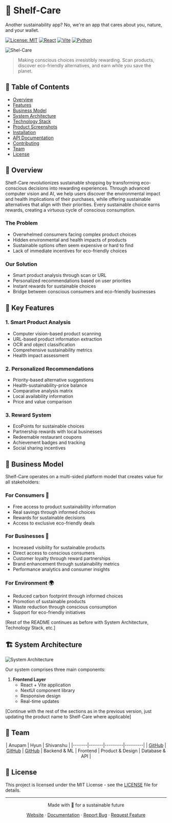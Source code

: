# 🌱 Shelf-Care

Another sustainability app? No, we're an app that cares about you, nature, and your wallet.

[![License: MIT](https://img.shields.io/badge/License-MIT-yellow.svg)](https://opensource.org/licenses/MIT)
[![React](https://img.shields.io/badge/React-18.x-blue.svg)](https://reactjs.org/)
[![Vite](https://img.shields.io/badge/Vite-5.x-purple.svg)](https://vitejs.dev/)
[![Python](https://img.shields.io/badge/Python-3.9+-green.svg)](https://www.python.org/)

![Shel-Care](https://github.com/user-attachments/assets/a1551772-041b-4bf5-978b-eaa157837ad2)

> Making conscious choices irresistibly rewarding. Scan products, discover eco-friendly alternatives, and earn while you save the planet.


## 📑 Table of Contents

- [Overview](#-overview)
- [Features](#-key-features)
- [Business Model](#-business-model)
- [System Architecture](#-system-architecture)
- [Technology Stack](#-technology-stack)
- [Product Screenshots](#-product-screenshots)
- [Installation](#-installation)
- [API Documentation](#-api-documentation)
- [Contributing](#-contributing)
- [Team](#-team)
- [License](#-license)

## 🚀 Overview

Shelf-Care revolutionizes sustainable shopping by transforming eco-conscious decisions into rewarding experiences. Through advanced computer vision and AI, we help users discover the environmental impact and health implications of their purchases, while offering sustainable alternatives that align with their priorities. Every sustainable choice earns rewards, creating a virtuous cycle of conscious consumption.

### The Problem
- Overwhelmed consumers facing complex product choices
- Hidden environmental and health impacts of products
- Sustainable options often seem expensive or hard to find
- Lack of immediate incentives for eco-friendly choices

### Our Solution
- Smart product analysis through scan or URL
- Personalized recommendations based on user priorities
- Instant rewards for sustainable choices
- Bridge between conscious consumers and eco-friendly businesses

## 🌟 Key Features

### 1. Smart Product Analysis
- Computer vision-based product scanning
- URL-based product information extraction
- OCR and object classification
- Comprehensive sustainability metrics
- Health impact assessment

### 2. Personalized Recommendations
- Priority-based alternative suggestions
- Health-sustainability-price balance
- Comparative analysis matrix
- Local availability information
- Price and value comparison

### 3. Reward System
- EcoPoints for sustainable choices
- Partnership rewards with local businesses
- Redeemable restaurant coupons
- Achievement badges and tracking
- Social sharing incentives

## 💼 Business Model

Shelf-Care operates on a multi-sided platform model that creates value for all stakeholders:

### For Consumers 👥
- Free access to product sustainability information
- Real savings through informed choices
- Rewards for sustainable decisions
- Access to exclusive eco-friendly deals

### For Businesses 🏢
- Increased visibility for sustainable products
- Direct access to conscious consumers
- Customer loyalty through reward partnerships
- Brand enhancement through sustainability metrics
- Performance analytics and consumer insights

### For Environment 🌍
- Reduced carbon footprint through informed choices
- Promotion of sustainable products
- Waste reduction through conscious consumption
- Support for eco-friendly initiatives


[Rest of the README continues as before with System Architecture, Technology Stack, etc.]

## 🏗 System Architecture

![System Architecture](./docs/images/architecture.png)

Our system comprises three main components:

1. **Frontend Layer**
   - React + Vite application
   - NextUI component library
   - Responsive design
   - Real-time updates

[Continue with the rest of the sections as in the previous version, just updating the product name to Shelf-Care where applicable]

## 👥 Team

<div align="center">

| Anupam | Hyun | Shivanshu |
|-------|-------|---------|---------|
| [GitHub](https://github.com/akhargha) | [GitHub](https://github.com/hlucomeister) | [GitHub](https://github.com/shivanshudwivedi)
| Backend & ML | Frontend | Product & Design | Database & API |

</div>

## 📄 License

This project is licensed under the MIT License - see the [LICENSE](LICENSE) file for details.

---

<div align="center">
Made with 💚 for a sustainable future

[Website](#) · [Documentation](#) · [Report Bug](#) · [Request Feature](#)
</div>
